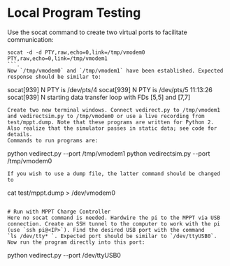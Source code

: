 # Local Program Testing
Use the socat command to create two virtual ports to facilitate communication:
```
socat -d -d PTY,raw,echo=0,link=/tmp/vmodem0 PTY,raw,echo=0,link=/tmp/vmodem1
```.
Now `/tmp/vmodem0` and `/tmp/vmodem1` have been established. Expected response should be similar to:
```
socat[939] N PTY is /dev/pts/4
socat[939] N PTY is /dev/pts/5
11:13:26 socat[939] N starting data transfer loop with FDs [5,5] and [7,7]
```
Create two new terminal windows. Connect vedirect.py to /tmp/vmodem1 and vedirectsim.py to /tmp/vmodem0 or use a live recording from test/mppt.dump. Note that these programs are written for Python 2. Also realize that the simulator passes in static data; see code for details.
Commands to run programs are:
```
python vedirect.py --port /tmp/vmodem1
python vedirectsim.py --port /tmp/vmodem0
```
If you wish to use a dump file, the latter command should be changed to
```
cat test/mppt.dump > /dev/vmodem0
```.

# Run with MPPT Charge Controller
Here no socat command is needed. Hardwire the pi to the MPPT via USB connection. Create an SSH tunnel to the computer to work with the pi (use `ssh pi@<IP>`). Find the desired USB port with the command
`ls /dev/tty* `. Expected port should be similar to `/dev/ttyUSB0`. Now run the program directly into this port:
```
python vedirect.py --port /dev/ttyUSB0
```.

